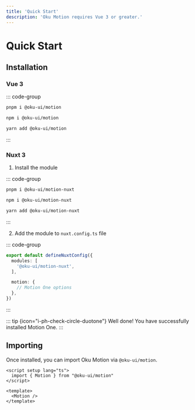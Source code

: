 ```yaml
---
title: 'Quick Start'
description: 'Oku Motion requires Vue 3 or greater.'
---
```


# Quick Start

## Installation

### Vue 3

::: code-group
```sh [pnpm]
pnpm i @oku-ui/motion
```

```bash [npm]
npm i @oku-ui/motion

```

```sh [yarn]
yarn add @oku-ui/motion
```
:::

### Nuxt 3

1. Install the module

::: code-group
```sh [pnpm]
pnpm i @oku-ui/motion-nuxt
```

```bash [npm]
npm i @oku-ui/motion-nuxt

```

```sh [yarn]
yarn add @oku-ui/motion-nuxt
```
:::

2. Add the module to `nuxt.config.ts` file

::: code-group
```ts [nuxt.config.ts]
export default defineNuxtConfig({
  modules: [
    '@oku-ui/motion-nuxt',
  ],

  motion: {
    // Motion One options
  },
})
```
:::

::: tip
{icon="i-ph-check-circle-duotone"}
Well done! You have successfully installed Motion One.
:::

## Importing

Once installed, you can import Oku Motion via `@oku-ui/motion`.

```vue
<script setup lang="ts">
  import { Motion } from "@oku-ui/motion"
</script>

<template>
  <Motion />
</template>
```

